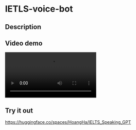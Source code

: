 # IETLS-voice-bot

## Description

## Video demo
<video src="[https://user-images.githubusercontent.com/64120343/231561115-22384a46-ab7d-4e63-8f17-008dc8cdc843.mp4]"></video>

## Try it out
https://huggingface.co/spaces/HoangHa/IELTS_Speaking_GPT
